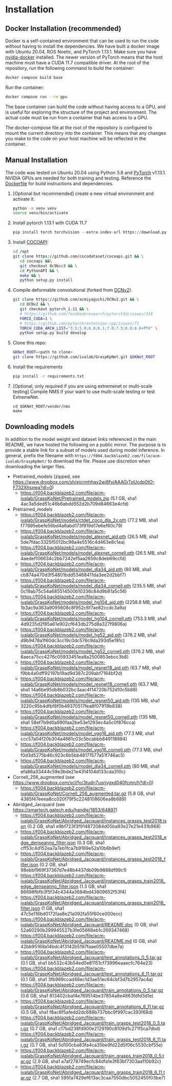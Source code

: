 # Installation

## Docker Installation (recommended)

Docker is a self-contained environment that can be used to run the code without having to install the dependencies.
We have built a docker image with Ubuntu 20.04, ROS Noetic, and PyTorch 1.13.1.
Make sure you have [nvidia-docker](https://docs.nvidia.com/datacenter/cloud-native/container-toolkit/install-guide.html) installed.
The newer version of PyTorch means that the host machine must have a CUDA 11.7 compatible driver.
At the root of the repository, run the following command to build the container:

```bash
docker compose build base
```

Run the container:

```bash
docker compose run --rm gpu
```

The base container can build the code without having access to a GPU, and is useful for exploring the structure of the project and environment.
The actual code must be run from a container that has access to a GPU.

The docker-compose file at the root of the repository is configured to mount the current directory into the container.
This means that any changes you make to the code on your host machine will be reflected in the container.

## Manual Installation

The code was tested on Ubuntu 20.04 using Python 3.8 and [PyTorch](http://pytorch.org) v1.13.1.
NVIDIA GPUs are needed for both training and testing.
Reference the [Dockerfile](../docker/Dockerfile.noetic) for build instructions and dependencies.

1. [Optional but recommended] create a new virtual environment and activate it.

   ```bash
   python -m venv venv
   source venv/bin/activate
   ```

1. Install pytorch 1.13.1 with CUDA 11.7

   ```python
   pip install torch torchvision --extra-index-url https://download.pytorch.org/whl/cu117
   ```

1. Install [COCOAPI](https://github.com/cocodataset/cocoapi):

   ```bash
   cd /opt
   git clone https://github.com/cocodataset/cocoapi.git && \
      cd cocoapi &&\
      git checkout 8c9bcc3 && \
      cd PythonAPI && \
      make && \
      python setup.py install
   ```

1. Compile deformable convolutional (forked from [DCNv2](https://github.com/CharlesShang/DCNv2)).

   ```bash
   git clone https://github.com/acmiyaguchi/DCNv2.git && \
      cd DCNv2 && \
      git checkout pytorch_1.11 && \
      # https://github.com/facebookresearch/pytorch3d/issues/318
      FORCE_CUDA=1 \
      # https://github.com/pytorch/extension-cpp/issues/71
      TORCH_CUDA_ARCH_LIST="3.5;5.0;6.0;6.1;7.0;7.5;8.0;8.6+PTX" \
      python setup.py build develop
   ```

1. Clone this repo:

   ```bash
   GKNet_ROOT=<path to clone>
   git clone https://github.com/ivalab/GraspKpNet.git $GKNet_ROOT
   ```

1. Install the requirements

   ```bash
   pip install -r requirements.txt
   ```

1. [Optional, only required if you are using extremenet or multi-scale testing] Compile NMS if your want to use multi-scale testing or test ExtremeNet.

   ```
   cd $GKNet_ROOT/vendor/nms
   make
   ```

## Downloading models

In addition to the model weight and dataset links referenced in the main README, we have hosted the following on a public mirror.
The purpose is to provide a stable link for a subset of models used during model inference.
In general, prefix the filename with `https://f004.backblazeb2.com/file/acm-ivalab/GraspKpNet/` to download the file.
Please use discretion when downloading the larger files.

- Pretrained_models (zipped, see https://www.dropbox.com/sh/eicrmhhay2wi8fy/AAAGrToUcdp0tO-F732Xhsxwa?dl=0)
  - https://f004.backblazeb2.com/file/acm-ivalab/GraspKpNet/Pretrained_models.zip (5.1 GB, sha1 4ac3a5ded51c46b6abdd552d2b709d84663e4cfd)
- Pretrained_models
  - https://f004.backblazeb2.com/file/acm-ivalab/GraspKpNet/models/ctdet_coco_dla_2x.pth (77.2 MB, sha1 f77895ebefe56bd4a6abd173f919d17e6ef60c79)
  - https://f004.backblazeb2.com/file/acm-ivalab/GraspKpNet/models/model_alexnet_ajd.pth (26.5 MB, sha1 5de7fdac3325f5012bc98a4e5516c4d463e8c1ea)
  - https://f004.backblazeb2.com/file/acm-ivalab/GraspKpNet/models/model_alexnet_cornell.pth (26.5 MB, sha1 4aedef106634c2bb7242ef5aa2659c8deb69ccfd)
  - https://f004.backblazeb2.com/file/acm-ivalab/GraspKpNet/models/model_dla34_ajd.pth (80 MB, sha1 cb874a470d3f54801bdd53468411da3ee2d2bbf7)
  - https://f004.backblazeb2.com/file/acm-ivalab/GraspKpNet/models/model_dla34_cornell.pth (235.5 MB, sha1 0c19ab75c54a685514500b10336c84d9b81a5c56)
  - https://f004.backblazeb2.com/file/acm-ivalab/GraspKpNet/models/model_hg104_ajd.pth (2258.8 MB, sha1 1b3ac9a363a9095608c8f952c6f7ae82ccdc3a9a)
  - https://f004.backblazeb2.com/file/acm-ivalab/GraspKpNet/models/model_hg104_cornell.pth (753.3 MB, sha1 4d9235d2f85a61e902cf643db275d8a327f9806a)
  - https://f004.backblazeb2.com/file/acm-ivalab/GraspKpNet/models/model_hg52_ajd.pth (376.2 MB, sha1 d9b9478a1f60dc3cc19c0dc576c9da293d5e191c)
  - https://f004.backblazeb2.com/file/acm-ivalab/GraspKpNet/models/model_hg52_cornell.pth (376.2 MB, sha1 6aeca75cc4276c05933451ea8a2500853ebcc3b8)
  - https://f004.backblazeb2.com/file/acm-ivalab/GraspKpNet/models/model_resnet18_ajd.pth (63.7 MB, sha1 f9bb4a0dff92197b19ad9d387c209abf7164bf2d)
  - https://f004.backblazeb2.com/file/acm-ivalab/GraspKpNet/models/model_resnet18_cornell.pth (63.7 MB, sha1 14a6be95db8b032bc3aac4f14720b752d10c5b88)
  - https://f004.backblazeb2.com/file/acm-ivalab/GraspKpNet/models/model_resnet50_ajd.pth (135 MB, sha1 3220c95b4dfbf8f0b49370517fea8f071f19b838)
  - https://f004.backblazeb2.com/file/acm-ivalab/GraspKpNet/models/model_resnet50_cornell.pth (135 MB, sha1 58ef7b9d0a990faa2be53e1293ec4a5c0f876cca)
  - https://f004.backblazeb2.com/file/acm-ivalab/GraspKpNet/models/model_vgg16_ajd.pth (77.3 MB, sha1 ccc57a04f20b304a4661c03c5bcabbb849118984)
  - https://f004.backblazeb2.com/file/acm-ivalab/GraspKpNet/models/model_vgg16_cornell.pth (77.3 MB, sha1 f0d3d5275b46c923c6b5bb48171577a51f746ac5)
  - https://f004.backblazeb2.com/file/acm-ivalab/GraspKpNet/models/model_dla34_cornell.pth (80 MB, sha1 efa86a33444c59e3bde21e4314104d133cda310c)
- Cornell_256_augmented (see https://www.dropbox.com/scl/fo/3tudn7uorjygxd040fcmn/h?dl=0)
  - https://f004.backblazeb2.com/file/acm-ivalab/GraspKpNet/Cornell_256_augmented.tar.gz (5.8 GB, sha1 4385f47eeea8cc020f79f5c2248108606ea8b689)
- Abridged_Jacquard (see https://smartech.gatech.edu/handle/1853/64897)
  - https://f004.backblazeb2.com/file/acm-ivalab/GraspKpNet/Abridged_Jacquard/instances_grasps_test2018.json (0.2 GB, sha1 e9bf723f3f914872084d05ba93e27e21e431b968)
  - https://f004.backblazeb2.com/file/acm-ivalab/GraspKpNet/Abridged_Jacquard/instances_grasps_test2018_edge_denseanno_filter.json (0.3 GB, sha1 cff53c4d152ea7a7eb1fca7b9169e52a10b6b9ef)
  - https://f004.backblazeb2.com/file/acm-ivalab/GraspKpNet/Abridged_Jacquard/instances_grasps_test2018_filter.json (0.2 GB, sha1 98ebbf969f37367d7e48b4437db09b9888df99c1)
  - https://f004.backblazeb2.com/file/acm-ivalab/GraspKpNet/Abridged_Jacquard/instances_grasps_train2018_edge_denseanno_filter.json (1.3 GB, sha1 86698fbfb3f5f34c4344a3684bd43809652f53f4)
  - https://f004.backblazeb2.com/file/acm-ivalab/GraspKpNet/Abridged_Jacquard/instances_grasps_train2018_filter.json (1 GB, sha1 47c5e116bd0172faa8e21a092fa55f60ce000ecc)
  - https://f004.backblazeb2.com/file/acm-ivalab/GraspKpNet/Abridged_Jacquard/README.doc (0 GB, sha1 52a60290b299945527b3fe05666eb1c269347468)
  - https://f004.backblazeb2.com/file/acm-ivalab/GraspKpNet/Abridged_Jacquard/README.md (0 GB, sha1 42bb95169a14bdc4f3142b5197faae05507dbe7a)
  - https://f004.backblazeb2.com/file/acm-ivalab/GraspKpNet/Abridged_Jacquard/test_annotations_0_5.tar.gz (0.1 GB, sha1 bb532c43b54ed0e81151cf73996eaaecfc764e23)
  - https://f004.backblazeb2.com/file/acm-ivalab/GraspKpNet/Abridged_Jacquard/test_annotations_6_11.tar.gz (0.1 GB, sha1 3fb969ccad48ec1d3ae51ec64cbf3d7b2957ac4a)
  - https://f004.backblazeb2.com/file/acm-ivalab/GraspKpNet/Abridged_Jacquard/train_annotations_0_5.tar.gz (0.6 GB, sha1 813402cbaf4e769514be37854a8e4863fdfd3d1e)
  - https://f004.backblazeb2.com/file/acm-ivalab/GraspKpNet/Abridged_Jacquard/train_annotations_6_11.tar.gz (0.5 GB, sha1 f8ac6f5afedd2dc688b737bbc9f997cac393f68d)
  - https://f004.backblazeb2.com/file/acm-ivalab/GraspKpNet/Abridged_Jacquard/train_grasps_test2018_0_5.tar.gz (0.7 GB, sha1 c17bd238fd900e2129190c8109d1c271f5ca7dbd)
  - https://f004.backblazeb2.com/file/acm-ivalab/GraspKpNet/Abridged_Jacquard/train_grasps_test2018_6_11.tar.gz (0.7 GB, sha1 5d100cba83fa4ca35be9fd22d5f06c5530cbf55e)
  - https://f004.backblazeb2.com/file/acm-ivalab/GraspKpNet/Abridged_Jacquard/train_grasps_train2018_0_5.tar.gz (2.9 GB, sha1 a7af278749ecfc84dfa1e3f63bf7303aa110b92c)
  - https://f004.backblazeb2.com/file/acm-ivalab/GraspKpNet/Abridged_Jacquard/train_grasps_train2018_6_11.tar.gz (2.7 GB, sha1 595fa7429ef613ac3caa7550dbc5052455f03be7)
